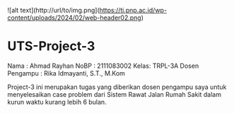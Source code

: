 ![alt text](http://url/to/img.png](https://ti.pnp.ac.id/wp-content/uploads/2024/02/web-header02.png)

# UTS-Project-3

Nama : Ahmad Rayhan
NoBP : 2111083002
Kelas: TRPL-3A
Dosen Pengampu : Rika Idmayanti, S.T., M.Kom

Project-3 ini merupakan tugas yang diberikan dosen pengampu saya untuk menyelesaikan case problem dari Sistem Rawat Jalan Rumah Sakit dalam kurun waktu kurang lebih 6 bulan.
